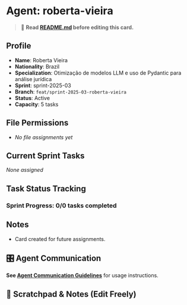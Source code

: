# Agent: roberta-vieira
> 📝️ **Read [README.md](./README.md) before editing this card.**

## Profile
- **Name**: Roberta Vieira
- **Nationality**: Brazil
- **Specialization**: Otimização de modelos LLM e uso de Pydantic para análise jurídica
- **Sprint**: sprint-2025-03
- **Branch**: `feat/sprint-2025-03-roberta-vieira`
- **Status**: Active
- **Capacity**: 5 tasks

## File Permissions
- _No file assignments yet_

## Current Sprint Tasks
_None assigned_

## Task Status Tracking
### Sprint Progress: 0/0 tasks completed

## Notes
- Card created for future assignments.

## 🎛️ Agent Communication
**See [Agent Communication Guidelines](./README.md#agent-communication-guidelines)** for usage instructions.

## 📝 Scratchpad & Notes (Edit Freely)

